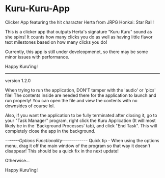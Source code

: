 # Kuru-Kuru-App
Clicker App featuring the hit character Herta from JRPG Honkai: Star Rail!

This is a clicker app that outputs Herta's signature "Kuru Kuru" sound as she spins! It counts how many clicks you do as well
as having little flavor text milestones based on how many clicks you do!

Currently, this app is still under develeopmenet, so there may be some minor issues with performance.

Happy Kuru'ing!

------------------------------------------------------------------------------------------------------------------------------------------------------------------------------------------------
version 1.2.0

When trying to run the application, DON'T tamper with the 'audio' or 'pics' file! The contents inside are needed there for the application to launch and run properly! You can open the file and view the
contents with no downsides of course lol.

Also, if you want the application to be fully terminated after closing it, go to your "Task Manager" program, right click the Kuru Application (It will most likely be in the 'Background Processes' tab), and
click "End Task". This will completely close the app in the background.

*-------Options Functionality-------------*
Quick tip - When using the options menu, drag it off the main window of the program so that way it doesn't 
            disappear! This should be a quick fix in the next update!

Otherwise... 

Happy Kuru'ing!